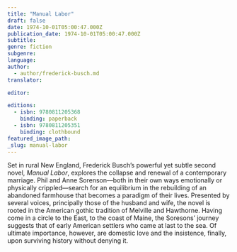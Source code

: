 ```yaml
---
title: "Manual Labor"
draft: false
date: 1974-10-01T05:00:47.000Z
publication_date: 1974-10-01T05:00:47.000Z
subtitle:
genre: fiction
subgenre:
language:
author:
  - author/frederick-busch.md
translator:

editor:

editions:
  - isbn: 9780811205368
    binding: paperback
  - isbn: 9780811205351
    binding: clothbound
featured_image_path:
_slug: manual-labor
---
```


Set in rural New England, Frederick Busch’s powerful yet subtle second novel, _Manual Labor_, explores the collapse and renewal of a contemporary marriage. Phil and Anne Sorenson––both in their own ways emotionally or physically crippled––search for an equilibrium in the rebuilding of an abandoned farmhouse that becomes a paradigm of their lives. Presented by several voices, principally those of the husband and wife, the novel is rooted in the American gothic tradition of Melville and Hawthorne. Having come in a circle to the East, to the coast of Maine, the Soresons’ journey suggests that of early American settlers who came at last to the sea. Of ultimate importance, however, are domestic love and the insistence, finally, upon surviving history without denying it.

